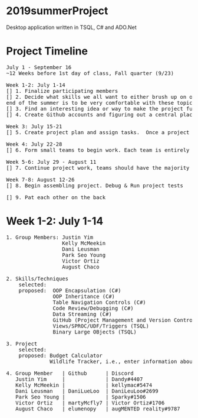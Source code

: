 # 2019summerProject
Desktop application written in TSQL, C# and ADO.Net


# Project Timeline
<pre>
July 1 - September 16
~12 Weeks before 1st day of class, Fall quarter (9/23)

Week 1-2: July 1-14
[] 1. Finalize participating members
[] 2. Decide what skills we all want to either brush up on or hone. For example, creating a bound form with the ability to edit 2 different sources of data like you might have done in our final Project Application. The goal by the
end of the summer is to be very comfortable with these topics and be able to use them without difficulty.
[] 3. Find an interesting idea or way to make the project fun for us, after all it is our break! This could be making an application you could use at home such as a recipe database, or anything else you can think of.
[] 4. Create Github accounts and figuring out a central place to communicate through, such as Discord.

Week 3: July 15-21
[] 5. Create project plan and assign tasks.  Once a project idea is selected, figure out how to divide the work without stepping on each other's toes. The idea is to make the project's components as modular as possible so by final couple weeks we just have to assemble it all together and polish any final details. This idea goes back to what Randy was trying to get at when we made business object classes and how they know nothing about the Forms they may be used in.

Week 4: July 22-28
[] 6. Form small teams to begin work. Each team is entirely responsible for their work, and each team is responsible for updating the other teams on any changes that may affect the other team's work.

Week 5-6: July 29 - August 11
[] 7. Continue project work, teams should have the majority of their work finished by end of Week 6. With Week 4 through Week6, that's a little under 21 days of coding to complete your tasks.

Week 7-8: August 12-26
[] 8. Begin assembling project. Debug & Run project tests</br>
[] 9. Pat each other on the back
</pre>

# Week 1-2: July 1-14
<pre>
1. Group Members: Justin Yim
                  Kelly McMeekin
                  Dani Leusman
                  Park Seo Young
                  Victor Ortiz
                  August Chaco              
                  
2. Skills/Techniques
    selected:  
    proposed:  OOP Encapsulation (C#)
               OOP Inheritance (C#)
               Table Navigation Controls (C#)
               Code Review/Debugging (C#)
               Data Streaming (C#)
               GitHub (Project Management and Version Control)
               Views/SPROC/UDF/Triggers (TSQL)
               Binary Large OBjects (TSQL)
               
3. Project
    selected:
    proposed: Budget Calculator
              Wildlife Tracker, i.e., enter information about either plants or animals found in WA
              
4. Group Member   | Github      | Discord
   Justin Yim     |             | Dandy#4407
   Kelly McMeekin |             | kellymac#5474
   Dani Leusman   | DaniLueLoo  | DaniLeuLoo#2699
   Park Seo Young |             | Sparky#1506
   Victor Ortiz   | martyMcfly7 | Victor Ortiz#1706
   August Chaco   | elumenopy   | augMENTED reality#9787
</pre>
   
